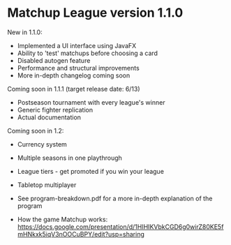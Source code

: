 # Matchup League version 1.1.0

New in 1.1.0:
- Implemented a UI interface using JavaFX
- Ability to 'test' matchups before choosing a card
- Disabled autogen feature
- Performance and structural improvements
- More in-depth changelog coming soon

Coming soon in 1.1.1 (target release date: 6/13)
- Postseason tournament with every league's winner
- Generic fighter replication
- Actual documentation

Coming soon in 1.2:
- Currency system
- Multiple seasons in one playthrough
- League tiers - get promoted if you win your league
- Tabletop multiplayer

- See program-breakdown.pdf for a more in-depth explanation of the program

- How the game Matchup works: https://docs.google.com/presentation/d/1HIHIKVbkCGD6g0wirZ80KE5fmHNkxk5iqV3nOOCuBPY/edit?usp=sharing

